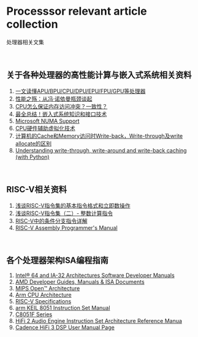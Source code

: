 # Processsor relevant article collection
处理器相关文集

<br />

## 关于各种处理器的高性能计算与嵌入式系统相关资料

1. [一文读懂APU/BPU/CPU/DPU/EPU/FPU/GPU等处理器](http://www.eefocus.com/mcu-dsp/391017)
1. [性能之殇：从冯·诺依曼瓶颈谈起](https://zhuanlan.zhihu.com/p/52721155)
1. [CPU怎么保证内存访问冲突？一致性？](https://www.toutiao.com/a6748042646326870541/)
1. [最全总结！嵌入式系统知识和接口技术](https://www.toutiao.com/i6751313894649643533/)
1. [Microsoft NUMA Support](https://docs.microsoft.com/en-us/windows/win32/procthread/numa-support)
1. [CPU硬件辅助虚拟化技术](https://www.toutiao.com/i6768263764224508428/)
1. [计算机的Cache和Memory访问时Write-back，Write-through及write allocate的区别](https://www.cnblogs.com/guojingdeyuan/p/7626983.html)
1. [Understanding write-through, write-around and write-back caching (with Python)](https://shahriar.svbtle.com/Understanding-writethrough-writearound-and-writeback-caching-with-python)

<br />

## RISC-V相关资料

1. [浅谈RISC-V指令集的基本指令格式和立即数操作](https://www.toutiao.com/i6731643373674824204/?group_id=6731643373674824204)
1. [浅谈RISC-V指令集（二）- 整数计算指令](https://www.toutiao.com/i6734682667268178435/)
1. [RISC-V中的条件分支指令详解](https://www.toutiao.com/a6736736394133111304/)
1. [RISC-V Assembly Programmer's Manual](https://github.com/riscv/riscv-asm-manual/blob/master/riscv-asm.md)

<br />

## 各个处理器架构ISA编程指南

1. [Intel® 64 and IA-32 Architectures Software Developer Manuals](https://software.intel.com/en-us/articles/intel-sdm)
1. [AMD Developer Guides, Manuals & ISA Documents](https://developer.amd.com/resources/developer-guides-manuals/)
1. [MIPS Open™ Architecture](https://www.mipsopen.com/components-category/mips-open-architecture/)
1. [Arm CPU Architecture](https://developer.arm.com/architectures/cpu-architecture)
1. [RISC-V Specifications](https://riscv.org/specifications/)
1. [arm KEIL 8051 Instruction Set Manual](http://www.keil.com/support/man/docs/is51/)
1. [C8051F Series](https://www.silabs.com/support/resources.ct-data-sheets.ct-manuals.page=3)
1. [HiFi 2 Audio Engine Instruction Set Architecture Reference Manua](https://wenku.baidu.com/view/3a9e44c3d5bbfd0a7956735c.html)
1. [Cadence HiFi 3 DSP User Manual Page](https://www.manualslib.com/manual/1484529/Cadence-Hifi-3-Dsp.html)


